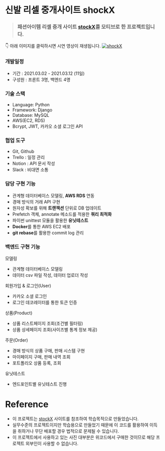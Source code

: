 # 신발 리셀 중개사이트 shockX

> ### 패션아이템 리셀 중개 사이트 <a href="https://stockx.com/">stockX</a>를 모티브로 한 프로젝트입니다.

👇 아래 이미지를 클릭하시면 시연 영상이 재생됩니다.
[![shockX](https://user-images.githubusercontent.com/67499510/117602700-4a003f00-b18c-11eb-8982-853a828f6672.png)](https://youtu.be/4yEd7uMqjMc)

### 개발일정
- 기간 : 2021.03.02 - 2021.03.12 (11일)
- 구성원 : 프론트 3명, 백엔드 4명

### 기술 스택
- Language: Python
- Framework: Django
- Database: MySQL
- AWS(EC2, RDS)
- Bcrypt, JWT, 카카오 소셜 로그인 API

### 협업 도구
- Git, Github
- Trello : 일정 관리
- Notion : API 문서 작성
- Slack : 비대면 소통

### 담당 구현 기능
- 관계형 데이터베이스 모델링, **AWS RDS** 연동
- 경매 방식의 거래 API 구현
- 원자성 확보를 위해 **트랜잭션** 단위로 DB 업데이트
- Prefetch 객체, annotate 메소드를 적용한 **쿼리 최적화**
- 파이썬 unittest 모듈을 활용한 **유닛테스트**
- **Docker**를 통한 AWS EC2 배포
- **git rebase**를 활용한 commit log 관리

### 백엔드 구현 기능
모델링
- 관계형 데이터베이스 모델링
- 데이터 csv 파일 작성, 데이터 업로더 작성

회원가입 & 로그인(User)
- 카카오 소셜 로그인
- 로그인 데코레이터를 통한 토큰 인증

상품(Product)
- 상품 리스트페이지 조회(조건별 필터링)
- 상품 상세페이지 조회(사이즈별 통계 정보 제공)

주문(Order)
- 경매 방식의 상품 구매, 판매 시스템 구현
- 마이페이지 구매, 판매 내역 조회
- 포트폴리오 상품 등록, 조회

유닛테스트
- 엔드포인트별 유닛테스트 진행

# Reference
- 이 프로젝트는 <a href="https://stockx.com/">stockX</a> 사이트를 참조하여 학습목적으로 만들었습니다.
- 실무수준의 프로젝트이지만 학습용으로 만들었기 때문에 이 코드를 활용하여 이득을 취하거나 무단 배포할 경우 법적으로 문제될 수 있습니다.
- 이 프로젝트에서 사용하고 있는 사진 대부분은 위코드에서 구매한 것이므로 해당 프로젝트 외부인이 사용할 수 없습니다.

